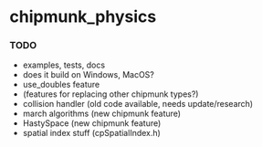 # chipmunk_physics

### TODO
* examples, tests, docs
* does it build on Windows, MacOS?
* use_doubles feature
* (features for replacing other chipmunk types?)
* collision handler (old code available, needs update/research)
* march algorithms (new chipmunk feature)
* HastySpace (new chipmunk feature)
* spatial index stuff (cpSpatialIndex.h)

